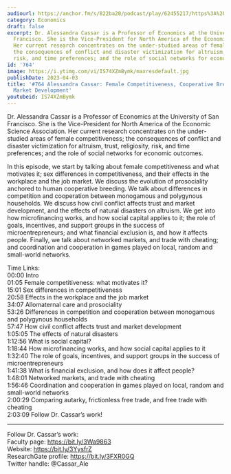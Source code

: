 ```yaml
---
audiourl: https://anchor.fm/s/822ba20/podcast/play/62455217/https%3A%2F%2Fd3ctxlq1ktw2nl.cloudfront.net%2Fstaging%2F2022-11-20%2Fc74c3e6d-5a5f-cd31-e557-edb9be354fc4.m4a
category: Economics
draft: false
excerpt: Dr. Alessandra Cassar is a Professor of Economics at the University of San
  Francisco. She is the Vice-President for North America of the Economic Science Association.
  Her current research concentrates on the under-studied areas of female competitiveness;
  the consequences of conflict and disaster victimization for altruism, trust, religiosity,
  risk, and time preferences; and the role of social networks for economic outcomes.
id: '764'
image: https://i.ytimg.com/vi/IS74XZmBymk/maxresdefault.jpg
publishDate: 2023-04-03
title: '#764 Alessandra Cassar: Female Competitiveness, Cooperative Breeding, and
  Market Development'
youtubeid: IS74XZmBymk
---
```

<div class="timelinks">

Dr. Alessandra Cassar is a Professor of Economics at the University of San Francisco. She is the Vice-President for North America of the Economic Science Association. Her current research concentrates on the under-studied areas of female competitiveness; the consequences of conflict and disaster victimization for altruism, trust, religiosity, risk, and time preferences; and the role of social networks for economic outcomes.

In this episode, we start by talking about female competitiveness and what motivates it; sex differences in competitiveness, and their effects in the workplace and the job market. We discuss the evolution of prosociality anchored to human cooperative breeding. We talk about differences in competition and cooperation between monogamous and polygynous households. We discuss how civil conflict affects trust and market development, and the effects of natural disasters on altruism. We get into how microfinancing works, and how social capital applies to it; the role of goals, incentives, and support groups in the success of microentrepreneurs; and what financial exclusion is, and how it affects people. Finally, we talk about networked markets, and trade with cheating; and coordination and cooperation in games played on local, random and small-world networks.

Time Links:  
<time>00:00</time> Intro  
<time>01:05</time> Female competitiveness: what motivates it?  
<time>15:01</time> Sex differences in competitiveness  
<time>20:58</time> Effects in the workplace and the job market  
<time>34:07</time> Allomaternal care and prosociality  
<time>53:26</time> Differences in competition and cooperation between monogamous and polygynous households  
<time>57:47</time> How civil conflict affects trust and market development  
<time>1:05:05</time> The effects of natural disasters  
<time>1:12:56</time> What is social capital?  
<time>1:18:44</time> How microfinancing works, and how social capital applies to it  
<time>1:32:40</time> The role of goals, incentives, and support groups in the success of microentrepreneurs  
<time>1:41:38</time> What is financial exclusion, and how does it affect people?  
<time>1:48:01</time> Networked markets, and trade with cheating  
<time>1:56:46</time> Coordination and cooperation in games played on local, random and small-world networks  
<time>2:00:29</time> Comparing autarky, frictionless free trade, and free trade with cheating  
<time>2:03:09</time> Follow Dr. Cassar’s work!

---

Follow Dr. Cassar’s work:  
Faculty page: https://bit.ly/3Wa9863  
Website: https://bit.ly/3YysfrZ  
ResearchGate profile: https://bit.ly/3FXR0GQ  
Twitter handle: @Cassar_Ale
</div>

